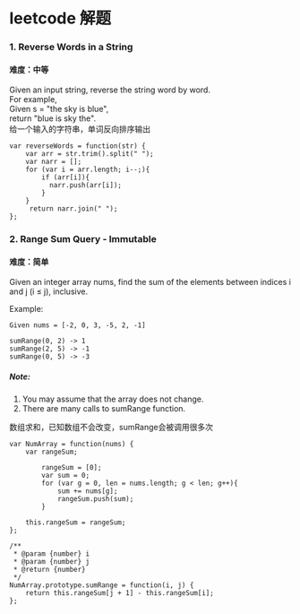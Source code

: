 # leetcode 解题
### 1. Reverse Words in a String
#### 难度：中等
Given an input string, reverse the string word by word.<br>
For example,<br>
Given s = "the sky is blue",<br>
return "blue is sky the".<br>
给一个输入的字符串，单词反向排序输出

``` 
var reverseWords = function(str) {
    var arr = str.trim().split(" ");
    var narr = [];
    for (var i = arr.length; i--;){
        if (arr[i]){
          narr.push(arr[i]);
        }
    }
     return narr.join(" ");
};
```
### 2. Range Sum Query - Immutable
#### 难度：简单
Given an integer array nums, find the sum of the elements between indices i and j (i ≤ j), inclusive.<br>

Example:
```
Given nums = [-2, 0, 3, -5, 2, -1]

sumRange(0, 2) -> 1
sumRange(2, 5) -> -1
sumRange(0, 5) -> -3
```

##### Note:
1. You may assume that the array does not change.
2. There are many calls to sumRange function.
 
数组求和，已知数组不会改变，sumRange会被调用很多次

```
var NumArray = function(nums) {
    var rangeSum;
    
        rangeSum = [0];
        var sum = 0;
        for (var g = 0, len = nums.length; g < len; g++){
            sum += nums[g];
            rangeSum.push(sum);
        }
    
    this.rangeSum = rangeSum;
};

/**
 * @param {number} i
 * @param {number} j
 * @return {number}
 */
NumArray.prototype.sumRange = function(i, j) {
    return this.rangeSum[j + 1] - this.rangeSum[i];
};
```
